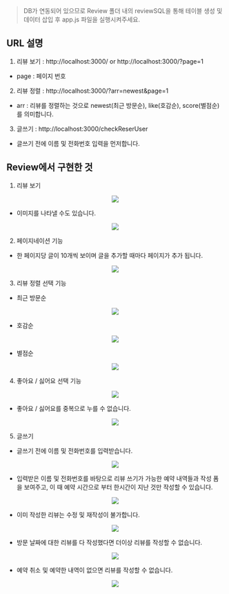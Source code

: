> DB가 연동되어 있으므로 Review 폴더 내의 reviewSQL을 통해 테이블 생성 및 데이터 삽입 후 app.js 파일을 실행시켜주세요.

## URL 설명
1. 리뷰 보기 : http://localhost:3000/ or http://localhost:3000/?page=1
  - page : 페이지 번호
  
2. 리뷰 정렬 : http://localhost:3000/?arr=newest&page=1
  - arr : 리뷰를 정렬하는 것으로 newest(최근 방문순), like(호감순), score(별점순) 를 의미합니다.

3. 글쓰기 : http://localhost:3000/checkReserUser
  - 글쓰기 전에 이름 및 전화번호 입력을 먼저합니다.
  
## Review에서 구현한 것
1. 리뷰 보기 
  <p align="center"><img src="https://devdata201907.s3.ap-northeast-2.amazonaws.com/markdown/reviews/view.png"></p>
  
   - 이미지를 나타낼 수도 있습니다. 
  <p align="center"><img src="https://devdata201907.s3.ap-northeast-2.amazonaws.com/markdown/reviews/img.png"></p>
  
2. 페이지네이션 기능 
  - 한 페이지당 글이 10개씩 보이며 글을 추가할 때마다 페이지가 추가 됩니다.
  <p align="center"><img src="https://devdata201907.s3.ap-northeast-2.amazonaws.com/markdown/reviews/page.png"></p>
  
3. 리뷰 정렬 선택 기능
  - 최근 방문순 
  <p align="center"><img src="https://devdata201907.s3.ap-northeast-2.amazonaws.com/markdown/reviews/newest.png"></p>
  
  - 호감순
  <p align="center"><img src="https://devdata201907.s3.ap-northeast-2.amazonaws.com/markdown/reviews/likearr.png"></p>
  
  - 별점순
  <p align="center"><img src="https://devdata201907.s3.ap-northeast-2.amazonaws.com/markdown/reviews/stars.png"></p>
    

4. 좋아요 / 싫어요 선택 기능 
  <p align="center"><img src="https://devdata201907.s3.ap-northeast-2.amazonaws.com/markdown/reviews/like.png"></p>
  
  - 좋아요 / 싫어요를 중복으로 누를 수 없습니다. 
  <p align="center"><img src="https://devdata201907.s3.ap-northeast-2.amazonaws.com/markdown/reviews/likeoverlap.png"></p>
  

5. 글쓰기
  - 글쓰기 전에 이름 및 전화번호를 입력받습니다.
  <p align="center"><img src="https://devdata201907.s3.ap-northeast-2.amazonaws.com/markdown/reviews/np.png"></p>
  
  - 입력받은 이름 및 전화번호를 바탕으로 리뷰 쓰기가 가능한 예약 내역들과 작성 폼을 보여주고, 이 때 예약 시간으로 부터 한시간이 지난 것만 작성할 수 있습니다.
  <p align="center"><img src="https://devdata201907.s3.ap-northeast-2.amazonaws.com/markdown/reviews/write.png"></p>
  
  - 이미 작성한 리뷰는 수정 및 재작성이 불가합니다.
  <p align="center"><img src="https://devdata201907.s3.ap-northeast-2.amazonaws.com/markdown/reviews/nowrite.png"></p>
  
  - 방문 날짜에 대한 리뷰를 다 작성했다면 더이상 리뷰를 작성할 수 없습니다.
  <p align="center"><img src="https://devdata201907.s3.ap-northeast-2.amazonaws.com/markdown/reviews/complete.png"></p>
  
  - 예약 취소 및 예약한 내역이 없으면 리뷰를 작성할 수 없습니다.
  <p align="center"><img src="https://devdata201907.s3.ap-northeast-2.amazonaws.com/markdown/reviews/noperson.png"></p>
  

